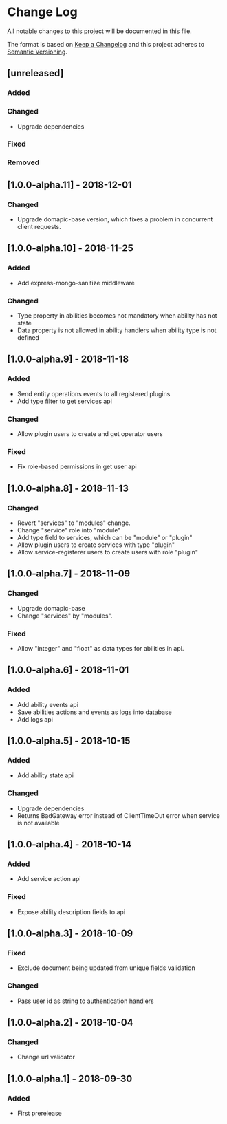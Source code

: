 # Change Log
All notable changes to this project will be documented in this file.

The format is based on [Keep a Changelog](http://keepachangelog.com/) 
and this project adheres to [Semantic Versioning](http://semver.org/).

## [unreleased]
### Added
### Changed
- Upgrade dependencies
### Fixed
### Removed

## [1.0.0-alpha.11] - 2018-12-01
### Changed
- Upgrade domapic-base version, which fixes a problem in concurrent client requests.

## [1.0.0-alpha.10] - 2018-11-25
### Added
- Add express-mongo-sanitize middleware

### Changed
- Type property in abilities becomes not mandatory when ability has not state
- Data property is not allowed in ability handlers when ability type is not defined

## [1.0.0-alpha.9] - 2018-11-18
### Added
- Send entity operations events to all registered plugins
- Add type filter to get services api
### Changed
- Allow plugin users to create and get operator users
### Fixed
- Fix role-based permissions in get user api

## [1.0.0-alpha.8] - 2018-11-13
### Changed
- Revert "services" to "modules" change.
- Change "service" role into "module"
- Add type field to services, which can be "module" or  "plugin"
- Allow plugin users to create services with type "plugin"
- Allow service-registerer users to create users with role "plugin"

## [1.0.0-alpha.7] - 2018-11-09
### Changed
- Upgrade domapic-base
- Change "services" by "modules".
### Fixed
- Allow "integer" and "float" as data types for abilities in api.

## [1.0.0-alpha.6] - 2018-11-01
### Added
- Add ability events api
- Save abilities actions and events as logs into database
- Add logs api

## [1.0.0-alpha.5] - 2018-10-15
### Added
- Add ability state api

### Changed
- Upgrade dependencies
- Returns BadGateway error instead of ClientTimeOut error when service is not available

## [1.0.0-alpha.4] - 2018-10-14
### Added
- Add service action api

### Fixed
- Expose ability description fields to api

## [1.0.0-alpha.3] - 2018-10-09
### Fixed
- Exclude document being updated from unique fields validation

### Changed
- Pass user id as string to authentication handlers

## [1.0.0-alpha.2] - 2018-10-04
### Changed
- Change url validator

## [1.0.0-alpha.1] - 2018-09-30
### Added
- First prerelease
